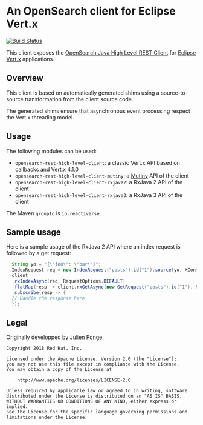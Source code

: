 # An OpenSearch client for Eclipse Vert.x
[![Build Status](https://github.com/reactiverse/opensearch-client/actions/workflows/ci-cd.yml/badge.svg?branch=main)](https://github.com/reactiverse/opensearch-client/actions/workflows/ci-cd.yml)

This client exposes the [OpenSearch Java High Level REST Client](https://opensearch.org/docs/latest/clients/java-rest-high-level/) for [Eclipse Vert.x](https://vertx.io/) applications.

## Overview

This client is based on automatically generated shims using a source-to-source transformation from the client source code.

The generated shims ensure that asynchronous event processing respect the Vert.x threading model.

## Usage

The following modules can be used:

* `opensearch-rest-high-level-client`: a classic Vert.x API based on callbacks and Vert.x 4.1.0
* `opensearch-rest-high-level-client-mutiny`: a [Mutiny](https://smallrye.io/smallrye-mutiny/) API of the client
* `opensearch-rest-high-level-client-rxjava2`: a RxJava 2 API of the client
* `opensearch-rest-high-level-client-rxjava3`: a RxJava 3 API of the client

The Maven `groupId` is `io.reactiverse`.

## Sample usage

Here is a sample usage of the RxJava 2 API where an index request is followed by a get request:

```java
  String yo = "{\"foo\": \"bar\"}";
  IndexRequest req = new IndexRequest("posts").id("1").source(yo, XContentType.JSON);
  client
  .rxIndexAsync(req, RequestOptions.DEFAULT)
  .flatMap(resp -> client.rxGetAsync(new GetRequest("posts").id("1"), RequestOptions.DEFAULT))
  .subscribe(resp -> {
  // Handle the response here
  });
```

## Legal

Originally developped by [Julien Ponge](https://julien.ponge.org/).

    Copyright 2018 Red Hat, Inc.

    Licensed under the Apache License, Version 2.0 (the "License");
    you may not use this file except in compliance with the License.
    You may obtain a copy of the License at

        http://www.apache.org/licenses/LICENSE-2.0

    Unless required by applicable law or agreed to in writing, software
    distributed under the License is distributed on an "AS IS" BASIS,
    WITHOUT WARRANTIES OR CONDITIONS OF ANY KIND, either express or implied.
    See the License for the specific language governing permissions and
    limitations under the License.
